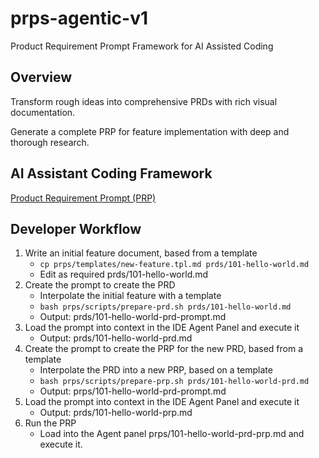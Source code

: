 # prps-agentic-v1
Product Requirement Prompt Framework for AI Assisted Coding

## Overview

Transform rough ideas into comprehensive PRDs with rich visual documentation.

Generate a complete PRP for feature implementation with deep and thorough research.

## AI Assistant Coding Framework

[Product Requirement Prompt (PRP)](./knowledge/global.md)

## Developer Workflow


1. Write an initial feature document, based from a template
    - `cp prps/templates/new-feature.tpl.md prds/101-hello-world.md`
    - Edit as required prds/101-hello-world.md
2. Create the prompt to create the PRD
    - Interpolate the initial feature with a template
    - `bash prps/scripts/prepare-prd.sh prds/101-hello-world.md`
    - Output: prds/101-hello-world-prd-prompt.md
3. Load the prompt into context in the IDE Agent Panel and execute it
    - Output: prds/101-hello-world-prd.md
4. Create the prompt to create the PRP for the new PRD, based from a template
    - Interpolate the PRD into a new PRP, based on a template
    - `bash prps/scripts/prepare-prp.sh prds/101-hello-world-prd.md`
    - Output: prps/101-hello-world-prd-prompt.md
5. Load the prompt into context in the IDE Agent Panel and execute it
    - Output: prds/101-hello-world-prp.md
6. Run the PRP
    - Load into the Agent panel prps/101-hello-world-prd-prp.md and execute it.
